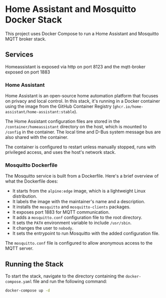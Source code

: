 # Home Assistant and Mosquitto Docker Stack

This project uses Docker Compose to run a Home Assistant and Mosquitto MQTT broker stack.

## Services

Homeassistant is exposed via http on port 8123 and the mqtt-broker exposed on port 1883

### Home Assistant

Home Assistant is an open-source home automation platform that focuses on privacy and local control. In this stack, it's running in a Docker container using the image from the GitHub Container Registry (`ghcr.io/home-assistant/home-assistant:stable`).

The Home Assistant configuration files are stored in the `/container/homeassistant` directory on the host, which is mounted to `/config` in the container. The local time and D-Bus system message bus are also shared with the container.

The container is configured to restart unless manually stopped, runs with privileged access, and uses the host's network stack.

### Mosquitto Dockerfile

The Mosquitto service is built from a Dockerfile. Here's a brief overview of what the Dockerfile does:

- It starts from the `alpine:edge` image, which is a lightweight Linux distribution.
- It labels the image with the maintainer's name and a description.
- It installs the `mosquitto` and `mosquitto-clients` packages.
- It exposes port 1883 for MQTT communication.
- It adds a `mosquitto.conf` configuration file to the root directory.
- It sets the `PATH` environment variable to include `/usr/sbin`.
- It changes the user to `nobody`.
- It sets the entrypoint to run Mosquitto with the added configuration file.

The `mosquitto.conf` file is configured to allow anonymous access to the MQTT server.

## Running the Stack

To start the stack, navigate to the directory containing the `docker-compose.yaml` file and run the following command:

```bash
docker-compose up -d
```
